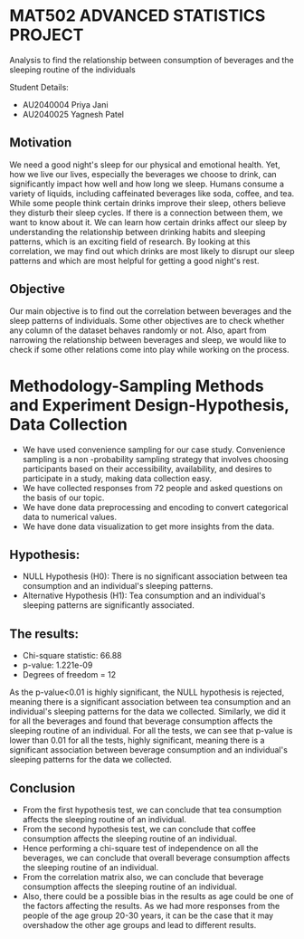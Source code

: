 # MAT502 ADVANCED STATISTICS PROJECT
Analysis to find the relationship between consumption of beverages and the sleeping routine of the individuals


Student Details:
- AU2040004 Priya Jani
- AU2040025 Yagnesh Patel
 

## Motivation

We need a good night's sleep for our physical and emotional health. Yet, how we live our lives, especially the beverages we choose to drink, can significantly impact how well and how long we sleep. Humans consume a variety of liquids, including caffeinated beverages like soda, coffee, and tea. While some people think certain drinks improve their sleep, others believe they disturb their sleep cycles. If there is a connection between them, we want to know about it.
We can learn how certain drinks affect our sleep by understanding the relationship between drinking habits and sleeping patterns, which is an exciting field of research. By looking at this correlation, we may find out which drinks are most likely to disrupt our sleep patterns and which are most helpful for getting a good night's rest.



## Objective

Our main objective is to find out the correlation between beverages and the sleep patterns of individuals. 
Some other objectives are to check whether any column of the dataset behaves randomly or not. Also, apart from narrowing the relationship between beverages and sleep, we would like to check if some other relations come into play while working on the process. 


# Methodology-Sampling Methods and Experiment Design-Hypothesis, Data Collection

- We have used convenience sampling for our case study. Convenience sampling is a non -probability sampling strategy that involves choosing participants based on their accessibility, availability, and desires to participate in a study, making data collection easy.
- We have collected responses from 72 people and asked questions on the basis of our topic.
- We have done data preprocessing and encoding to convert categorical data to numerical values.
- We have done data visualization to get more insights from the data.


## Hypothesis:

- NULL Hypothesis (H0): There is no significant association between tea consumption and an individual's sleeping patterns.
- Alternative Hypothesis (H1): Tea consumption and an individual's sleeping patterns are significantly associated.

## The results:

- Chi-square statistic: 66.88
- p-value: 1.221e-09
- Degrees of freedom = 12

As the p-value<0.01 is highly significant, the NULL hypothesis is rejected, meaning there is a significant association between tea consumption and an individual's sleeping patterns for the data we collected.
Similarly, we did it for all the beverages and found that beverage consumption affects the sleeping routine of an individual.
For all the tests, we can see that p-value is lower than 0.01 for all the tests, highly significant, meaning there is a significant association between beverage consumption and an individual's sleeping patterns for the data we collected.


## Conclusion

- From the first hypothesis test, we can conclude that tea consumption affects the sleeping routine of an individual.
- From the second hypothesis test, we can conclude that coffee consumption affects the sleeping routine of an individual.
- Hence performing a chi-square test of independence on all the beverages,  we can conclude that overall beverage consumption affects the sleeping routine of an individual.
- From the correlation matrix also, we can conclude that beverage consumption affects the sleeping routine of an individual.
- Also, there could be a possible bias in the results as age could be one of the factors affecting the results. As we had more responses from the people of the age group 20-30 years, it can be the case that it may overshadow the other age groups and lead to different results.

